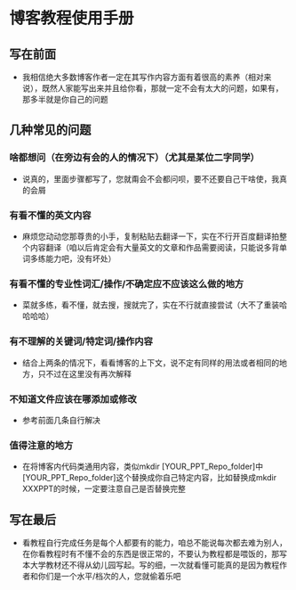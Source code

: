 # 博客教程使用手册



## 写在前面

- 我相信绝大多数博客作者一定在其写作内容方面有着很高的素养（相对来说），既然人家能写出来并且给你看，那就一定不会有太大的问题，如果有，那多半就是你自己的问题



## 几种常见的问题



### 啥都想问（在旁边有会的人的情况下）（尤其是某位二字同学）

- 说真的，里面步骤都写了，您就甭会不会都问呗，要不还要自己干啥使，我真的会屑



### 有看不懂的英文内容

- 麻烦您动动您那尊贵的小手，复制粘贴去翻译一下，实在不行开百度翻译拍整个内容翻译（咱以后肯定会有大量英文的文章和作品需要阅读，只能说多背单词多练能力吧，没有坏处）



### 有看不懂的专业性词汇/操作/不确定应不应该这么做的地方

- 菜就多练，看不懂，就去搜，搜就完了，实在不行就直接尝试（大不了重装哈哈哈哈）



### 有不理解的关键词/特定词/操作内容

- 结合上两条的情况下，看看博客的上下文，说不定有同样的用法或者相同的地方，只不过在这里没有再次解释



### 不知道文件应该在哪添加或修改

- 参考前面几条自行解决



### 值得注意的地方

- 在将博客内代码类通用内容，类似mkdir [YOUR_PPT_Repo_folder]中[YOUR_PPT_Repo_folder]这个替换成你自己特定内容，比如替换成mkdir XXXPPT的时候，一定要注意自己是否替换完整



## 写在最后

- 看教程自行完成任务是每个人都要有的能力，咱总不能说每次都去难为别人，在你看教程时有不懂不会的东西是很正常的，不要认为教程都是喂饭的，那写本大学教材还不得从幼儿园写起。写的细，一次就看懂可能真的是因为教程作者和你们是一个水平/档次的人，您就偷着乐吧

